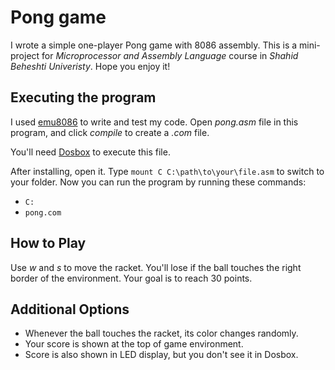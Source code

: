  # Pong game 
 I wrote a simple one-player Pong game with 8086 assembly. This is a mini-project for *Microprocessor and Assembly Language* course in *Shahid Beheshti Univeristy*. Hope you enjoy it!
 ## Executing the program
 I used [emu8086](https://download.cnet.com/Emu8086-Microprocessor-Emulator/3000-2069_4-10392690.html) to write and test my code. Open *pong.asm* file in this program, and click *compile* to create a *.com* file.
 
 You'll need [Dosbox](https://www.dosbox.com/download.php?main=1) to execute this file.
 
 After installing, open it. Type ```mount C C:\path\to\your\file.asm``` to switch to your folder. Now you can run the program by running these commands:
* ```C:```
* ```pong.com```
 ## How to Play
 Use *w* and *s* to move the racket. You'll lose if the ball touches the right border of the environment. Your goal is to reach 30 points.
## Additional Options
+ Whenever the ball touches the racket, its color changes randomly. 
+ Your score is shown at the top of game environment. 
+ Score is also shown in LED display, but you don't see it in Dosbox. 
